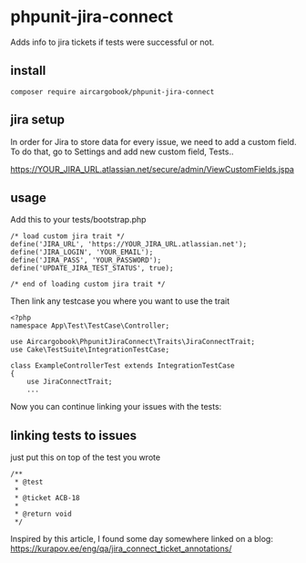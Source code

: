 # phpunit-jira-connect

Adds info to jira tickets if tests were successful or not. 

## install

    composer require aircargobook/phpunit-jira-connect

## jira setup 

In order for Jira to store data for every issue, we need to add a custom field. To do that, go to Settings and add new custom field, Tests..

https://YOUR_JIRA_URL.atlassian.net/secure/admin/ViewCustomFields.jspa


## usage

Add this to your tests/bootstrap.php

    /* load custom jira trait */
    define('JIRA_URL', 'https://YOUR_JIRA_URL.atlassian.net');
    define('JIRA_LOGIN', 'YOUR_EMAIL');
    define('JIRA_PASS', 'YOUR_PASSWORD');
    define('UPDATE_JIRA_TEST_STATUS', true);

    /* end of loading custom jira trait */

Then link any testcase you where you want to use the trait

    <?php
    namespace App\Test\TestCase\Controller;

    use Aircargobook\PhpunitJiraConnect\Traits\JiraConnectTrait;
    use Cake\TestSuite\IntegrationTestCase;

    class ExampleControllerTest extends IntegrationTestCase
    {
        use JiraConnectTrait;
        ...

Now you can continue linking your issues with the tests:

## linking tests to issues

just put this on top of the test you wrote

    /**
     * @test
     *
     * @ticket ACB-18
     *
     * @return void
     */

Inspired by this article, I found some day somewhere linked on a blog: https://kurapov.ee/eng/qa/jira_connect_ticket_annotations/
